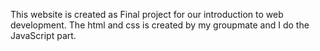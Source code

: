 This website is created as Final project for our introduction to web development. The html and css is created by my groupmate and I do the JavaScript part.
